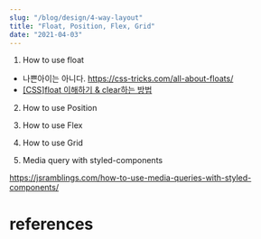 ```yaml
---
slug: "/blog/design/4-way-layout"
title: "Float, Position, Flex, Grid"
date: "2021-04-03"
---
```


1. How to use float

- 나쁜아이는 아니다. https://css-tricks.com/all-about-floats/
- [[CSS]float 이해하기 & clear하는 방법](https://ddorang-d.tistory.com/12)

2. How to use Position

3. How to use Flex

4. How to use Grid

5. Media query with styled-components

https://jsramblings.com/how-to-use-media-queries-with-styled-components/

# references

